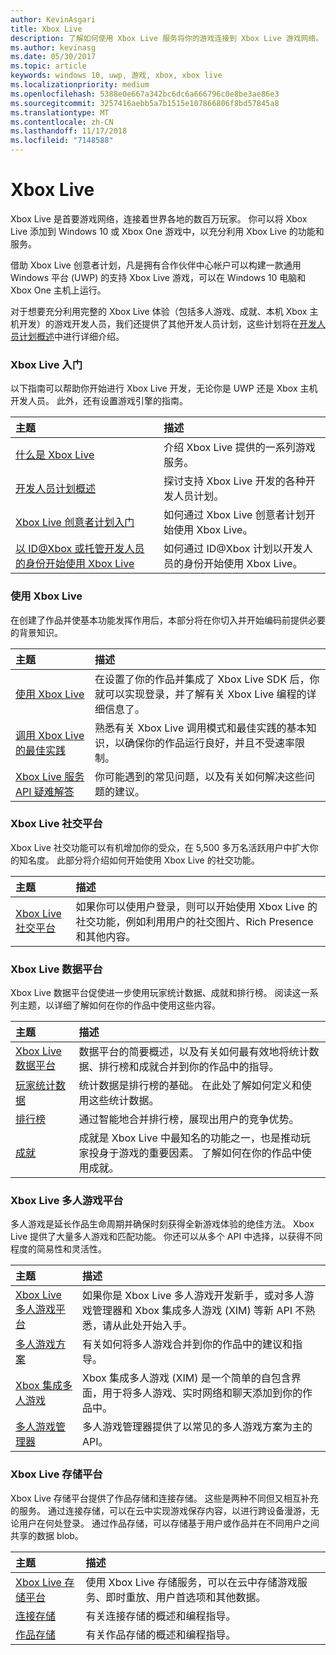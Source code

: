 ```yaml
---
author: KevinAsgari
title: Xbox Live
description: 了解如何使用 Xbox Live 服务将你的游戏连接到 Xbox Live 游戏网络。
ms.author: kevinasg
ms.date: 05/30/2017
ms.topic: article
keywords: windows 10, uwp, 游戏, xbox, xbox live
ms.localizationpriority: medium
ms.openlocfilehash: 5388e0e667a342bc6dc6a666796c0e8be3ae86e3
ms.sourcegitcommit: 3257416aebb5a7b1515e107866806f8bd57845a8
ms.translationtype: MT
ms.contentlocale: zh-CN
ms.lasthandoff: 11/17/2018
ms.locfileid: "7148588"
---
```

# <a name="xbox-live"></a>Xbox Live

Xbox Live 是首要游戏网络，连接着世界各地的数百万玩家。 你可以将 Xbox Live 添加到 Windows 10 或 Xbox One 游戏中，以充分利用 Xbox Live 的功能和服务。

借助 Xbox Live 创意者计划，凡是拥有合作伙伴中心帐户可以构建一款通用 Windows 平台 (UWP) 的支持 Xbox Live 游戏，可以在 Windows 10 电脑和 Xbox One 主机上运行。

对于想要充分利用完整的 Xbox Live 体验（包括多人游戏、成就、本机 Xbox 主机开发）的游戏开发人员，我们还提供了其他开发人员计划，这些计划将在[开发人员计划概述](developer-program-overview.md)中进行详细介绍。

### <a name="get-started-with-xbox-live"></a>Xbox Live 入门

以下指南可以帮助你开始进行 Xbox Live 开发，无论你是 UWP 还是 Xbox 主机开发人员。  此外，还有设置游戏引擎的指南。

| 主题                                                                                                                                             | 描述                                                                                                   |
|:--------------------------------------------------------------------------------------------------------------------------------------------------|:--------------------------------------------------------------------------------------------------------------|
| [什么是 Xbox Live](what-is-xbox-live.md) | 介绍 Xbox Live 提供的一系列游戏服务。 |
| [开发人员计划概述](developer-program-overview.md) | 探讨支持 Xbox Live 开发的各种开发人员计划。 |
| [Xbox Live 创意者计划入门](get-started-with-creators/get-started-with-xbox-live-creators.md) | 如何通过 Xbox Live 创意者计划开始使用 Xbox Live。 |
| [以 ID@Xbox 或托管开发人员的身份开始使用 Xbox Live](get-started-with-partner/get-started-with-xbox-live-partner.md) | 如何通过 ID@Xbox 计划以开发人员的身份开始使用 Xbox Live。 |

### <a name="using-xbox-live"></a>使用 Xbox Live

在创建了作品并使基本功能发挥作用后，本部分将在你切入并开始编码前提供必要的背景知识。

| 主题                                                                                                                                             | 描述                                                                                                   |
|:--------------------------------------------------------------------------------------------------------------------------------------------------|:--------------------------------------------------------------------------------------------------------------|
| [使用 Xbox Live](using-xbox-live/using-xbox-live.md) | 在设置了你的作品并集成了 Xbox Live SDK 后，你就可以实现登录，并了解有关 Xbox Live 编程的详细信息了。
| [调用 Xbox Live 的最佳实践](using-xbox-live/best-practices/best-practices-for-calling-xbox-live.md) | 熟悉有关 Xbox Live 调用模式和最佳实践的基本知识，以确保你的作品运行良好，并且不受速率限制。
| [Xbox Live 服务 API 疑难解答](using-xbox-live/troubleshooting/troubleshooting-the-xbox-live-services-api.md) | 你可能遇到的常见问题，以及有关如何解决这些问题的建议。

### <a name="xbox-live-social-platform"></a>Xbox Live 社交平台

Xbox Live 社交功能可以有机增加你的受众，在 5,500 多万名活跃用户中扩大你的知名度。  此部分将介绍如何开始使用 Xbox Live 的社交功能。

| 主题                                                                                                                                             | 描述                                                                                                   |
|:--------------------------------------------------------------------------------------------------------------------------------------------------|:--------------------------------------------------------------------------------------------------------------|
| [Xbox Live 社交平台](social-platform/social-platform.md) | 如果你可以使用户登录，则可以开始使用 Xbox Live 的社交功能，例如利用用户的社交图片、Rich Presence 和其他内容。 |

### <a name="xbox-live-data-platform"></a>Xbox Live 数据平台

Xbox Live 数据平台促使进一步使用玩家统计数据、成就和排行榜。  阅读这一系列主题，以详细了解如何在你的作品中使用这些内容。

| 主题                                                                                                                                             | 描述                                                                                                   |
|:--------------------------------------------------------------------------------------------------------------------------------------------------|:--------------------------------------------------------------------------------------------------------------|
| [Xbox Live 数据平台](data-platform/data-platform.md) | 数据平台的简要概述，以及有关如何最有效地将统计数据、排行榜和成就合并到你的作品中的指导。
| [玩家统计数据](leaderboards-and-stats-2017/player-stats.md) | 统计数据是排行榜的基础。  在此处了解如何定义和使用这些统计数据。
| [排行榜](leaderboards-and-stats-2017/leaderboards.md) | 通过智能地合并排行榜，展现出用户的竞争优势。
| [成就](achievements-2017/achievements.md) | 成就是 Xbox Live 中最知名的功能之一，也是推动玩家投身于游戏的重要因素。 了解如何在你的作品中使用成就。

### <a name="xbox-live-multiplayer-platform"></a>Xbox Live 多人游戏平台

多人游戏是延长作品生命周期并确保时刻获得全新游戏体验的绝佳方法。  Xbox Live 提供了大量多人游戏和匹配功能。  你还可以从多个 API 中选择，以获得不同程度的简易性和灵活性。

| 主题                                                                                                                                             | 描述                                                                                                   |
|:--------------------------------------------------------------------------------------------------------------------------------------------------|:--------------------------------------------------------------------------------------------------------------|
| [Xbox Live 多人游戏平台](multiplayer/multiplayer-intro.md) | 如果你是 Xbox Live 多人游戏开发新手，或对多人游戏管理器和 Xbox 集成多人游戏 (XIM) 等新 API 不熟悉，请从此处开始入手。 |
| [多人游戏方案](multiplayer/multiplayer-scenarios.md) | 有关如何将多人游戏合并到你的作品中的建议和指导。 |
| [Xbox 集成多人游戏](multiplayer/xbox-integrated-multiplayer.md) | Xbox 集成多人游戏 (XIM) 是一个简单的自包含界面，用于将多人游戏、实时网络和聊天添加到你的作品中。 |
| [多人游戏管理器](multiplayer/multiplayer-manager.md) | 多人游戏管理器提供了以常见的多人游戏方案为主的 API。 |

### <a name="xbox-live-storage-platform"></a>Xbox Live 存储平台

Xbox Live 存储平台提供了作品存储和连接存储。  这些是两种不同但又相互补充的服务。  通过连接存储，可以在云中实现游戏保存内容，以进行跨设备漫游，无论用户在何处登录。  通过作品存储，可以存储基于用户或作品并在不同用户之间共享的数据 blob。

| 主题                                                                                                                                             | 描述                                                                                                   |
|:--------------------------------------------------------------------------------------------------------------------------------------------------|:--------------------------------------------------------------------------------------------------------------|
| [Xbox Live 存储平台](storage-platform/storage-platform.md) | 使用 Xbox Live 存储服务，可以在云中存储游戏服务、即时重放、用户首选项和其他数据。 |
| [连接存储](storage-platform/connected-storage/connected-storage-technical-overview.md) | 有关连接存储的概述和编程指导。 |
| [作品存储](storage-platform/xbox-live-title-storage/xbox-live-title-storage.md) | 有关作品存储的概述和编程指导。 |
